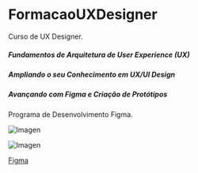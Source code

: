 # FormacaoUXDesigner
Curso de UX Designer. 

##### Fundamentos de Arquitetura de User Experience (UX)
#####  Ampliando o seu Conhecimento em UX/UI Design  
#####  Avançando com Figma e Criação de Protótipos 

Programa de Desenvolvimento Figma.

 
![Imagen](https://raw.githubusercontent.com/PaulaSena/FormacaoUXDesigner/main/LandingPage-WireframeM%C3%A9diaFidelidade02.PNG"Imagen")



![Imagen](https://raw.githubusercontent.com/PaulaSena/FormacaoUXDesigner/main/Apresenta%C3%A7%C3%A3oWireframeGIFF.gif"Imagen")



[Figma](http://https://www.figma.com/file/gfFv3dGpTB1XIPl7wRZrwg?embed_host=share&kind=&mode=design&node-id=0%3A1&t=ZZrP5tkHJItXFqbQ-1&type=design&viewer=1 "Figma")
